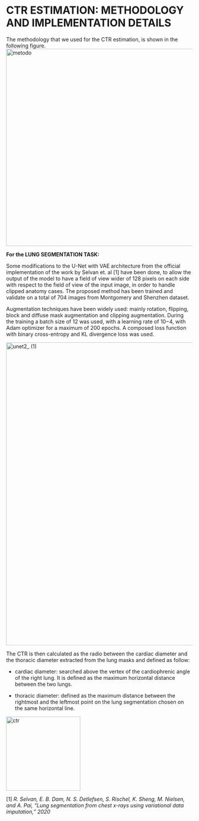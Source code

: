 # CTR ESTIMATION: METHODOLOGY AND IMPLEMENTATION DETAILS
The methodology that we used for the CTR estimation, is shown in the following figure.
<img width="532" alt="metodo" src="https://user-images.githubusercontent.com/94172910/209103139-a995ffed-fa8e-43ed-8a92-85f2cec41de6.PNG">

**For the LUNG SEGMENTATION TASK:**

Some modifications to the U-Net with VAE architecture from the official implementation of the work by Selvan et. al [1] have been done, to allow the output of the
model to have a field of view wider of 128 pixels on each side with respect to the field of view of the input image, in order to handle clipped anatomy cases. The proposed method has been trained and validate on a total of 704 images from Montgomery and Shenzhen dataset.

Augmentation techniques have been widely used: mainly rotation, flipping, block and diffuse mask augmentation and clipping augmentation.
During the training a batch size of 12 was used, with a learning rate of 10−4, with Adam optimizer for a maximum of 200 epochs. A composed loss function with binary cross-entropy and KL divergence loss was used. 

<img width="817" alt="unet2_ (1)" src="https://user-images.githubusercontent.com/94172910/209103761-8d7a2fb4-4d96-4cb0-a8b8-96536c8e177e.PNG">

The CTR is then calculated as the radio between the cardiac diameter and the thoracic diameter extracted from the lung masks and defined as follow:

- cardiac diameter: searched above the vertex of the cardiophrenic angle of the right lung. It is defined as the maximum horizontal distance between the two lungs.

- thoracic diameter: defined as the maximum distance between the rightmost and the leftmost point on the lung segmentation chosen on the same horizontal line.


<img width="200" alt="ctr" src="https://user-images.githubusercontent.com/94172910/209111151-bce86648-7cd3-422f-a1c1-7969a8c149df.png">


[1] _R. Selvan, E. B. Dam, N. S. Detlefsen, S. Rischel, K. Sheng, M. Nielsen,
and A. Pai, “Lung segmentation from chest x-rays using variational data
imputation,” 2020_
